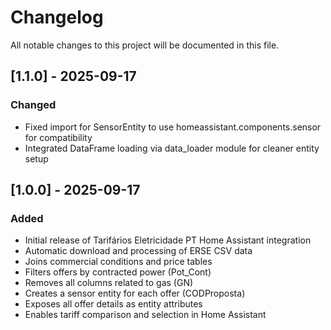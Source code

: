 # Changelog

All notable changes to this project will be documented in this file.

## [1.1.0] - 2025-09-17
### Changed
- Fixed import for SensorEntity to use homeassistant.components.sensor for compatibility
- Integrated DataFrame loading via data_loader module for cleaner entity setup

## [1.0.0] - 2025-09-17
### Added
- Initial release of Tarifários Eletricidade PT Home Assistant integration
- Automatic download and processing of ERSE CSV data
- Joins commercial conditions and price tables
- Filters offers by contracted power (Pot_Cont)
- Removes all columns related to gas (GN)
- Creates a sensor entity for each offer (CODProposta)
- Exposes all offer details as entity attributes
- Enables tariff comparison and selection in Home Assistant

